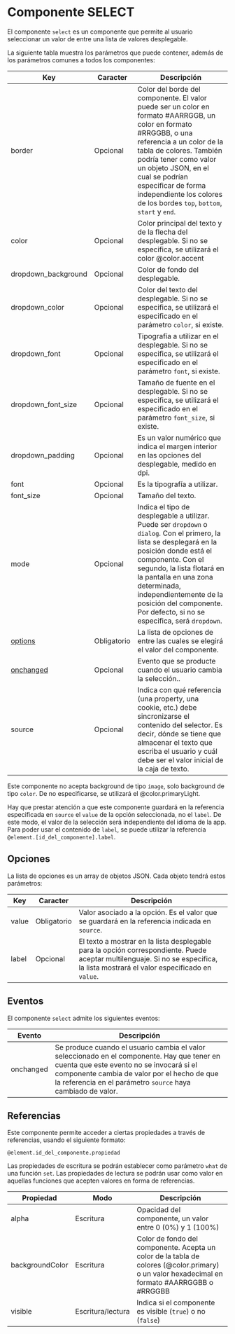 # Componente SELECT

El componente `select` es un componente que permite al usuario seleccionar un valor de entre una lista de valores desplegable.


La siguiente tabla muestra los parámetros que puede contener, además de los parámetros comunes a todos los componentes:

  | Key  | Caracter | Descripción |
  | ------------- | ------------- | ------------- |
  | border | Opcional | Color del borde del componente. El valor puede ser un color en formato #AARRGGB, un color en formato #RRGGBB, o una referencia a un color de la tabla de colores. También podría tener como valor un objeto JSON, en el cual se podrían especificar de forma independiente los colores de los bordes `top`, `bottom`, `start` y `end`.  |
  | color | Opcional | Color principal del texto y de la flecha del desplegable. Si no se especifica, se utilizará el color @color.accent |
  | dropdown_background | Opcional | Color de fondo del desplegable.|
  | dropdown_color | Opcional | Color del texto del desplegable. Si no se especifica, se utilizará el especificado en el parámetro `color`, si existe.| 
  | dropdown_font | Opcional | Tipografía a utilizar en el desplegable. Si no se especifica, se utilizará el especificado en el parámetro `font`, si existe.|
  | dropdown_font_size | Opcional | Tamaño de fuente en el desplegable. Si no se especifica, se utilizará el especificado en el parámetro `font_size`, si existe.| 
  | dropdown_padding | Opcional | Es un valor numérico que indica el margen interior en las opciones del desplegable, medido en dpi.| 
  | font | Opcional | Es la tipografía a utilizar.|
  | font_size | Opcional | Tamaño del texto. |
  | mode | Opcional | Indica el tipo de desplegable a utilizar. Puede ser `dropdown` o `dialog`. Con el primero, la lista se desplegará en la posición donde está el componente. Con el segundo, la lista flotará en la pantalla en una zona determinada, independientemente de la posición del componente. Por defecto, si no se especifica, será `dropdown`.|
  | [options](#opciones) | Obligatorio | La lista de opciones de entre las cuales se elegirá el valor del componente.|
  | [onchanged](#eventos) | Opcional | Evento que se producte cuando el usuario cambia la selección..|
  | source | Opcional | Indica con qué referencia (una property, una cookie, etc.) debe sincronizarse el contenido del selector. Es decir, dónde se tiene que almacenar el texto que escriba el usuario y cuál debe ser el valor inicial de la caja de texto. |
  
Este componente no acepta background de tipo `image`, solo background de tipo `color`. De no especificarse, se utilizará el @color.primaryLight.

Hay que prestar atención a que este componente guardará en la referencia especificada en `source` el `value` de la opción seleccionada, no el `label`. De este modo, el valor de la selección será independiente del idioma de la app. Para poder usar el contenido de `label`, se puede utilizar la referencia `@element.[id_del_componente].label`.

## Opciones

La lista de opciones es un array de objetos JSON. Cada objeto tendrá estos parámetros:

  | Key  | Caracter | Descripción |
  | ------------- | ------------- | ------------- |
  | value | Obligatorio | Valor asociado a la opción. Es el valor que se guardará en la referencia indicada en `source`. |
  | label | Opcional | El texto a mostrar en la lista desplegable para la opción correspondiente. Puede aceptar multilenguaje. Si no se especifica, la lista mostrará el valor especificado en `value`. |

## Eventos

El componente `select` admite los siguientes eventos:

 | Evento  | Descripción |
  | ------------- | ------------- |
  | onchanged | Se produce cuando el usuario cambia el valor seleccionado en el componente. Hay que tener en cuenta que este evento no se invocará si el componente cambia de valor por el hecho de que la referencia en el parámetro `source` haya cambiado de valor. |


## Referencias

Este componente permite acceder a ciertas propiedades a través de referencias, usando el siguiente formato:

```
@element.id_del_componente.propiedad
```

Las propiedades de escritura se podrán establecer como parámetro `what` de una función `set`.
Las propiedades de lectura se podrán usar como valor en aquellas funciones que acepten valores en forma de referencias.

 | Propiedad | Modo | Descripción |
  | ------------- | ------------- | ------------- |
  | alpha | Escritura | Opacidad del componente, un valor entre 0 (0%) y 1 (100%) |
  | backgroundColor | Escritura | Color de fondo del componente. Acepta un color de la tabla de colores (@color.primary) o un valor hexadecimal en formato #AARRGGBB o #RRGGBB |
  | visible | Escritura/lectura | Indica si el componente es visible (`true`) o no (`false`) |
